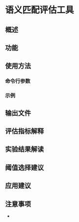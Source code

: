 # 语义匹配评估工具

## 概述


## 功能


## 使用方法

### 命令行参数




### 示例


## 输出文件


## 评估指标解释


## 实验结果解读


## 阈值选择建议


## 应用建议


## 注意事项

-
